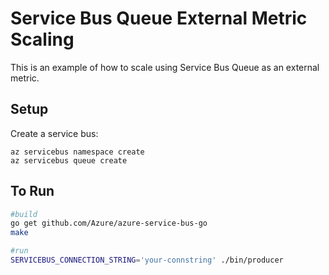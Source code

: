 # Service Bus Queue External Metric Scaling

This is an example of how to scale using Service Bus Queue as an external metric.  

## Setup

Create a service bus:

```
az servicebus namespace create
az servicebus queue create
```

## To Run

```bash
#build
go get github.com/Azure/azure-service-bus-go
make

#run
SERVICEBUS_CONNECTION_STRING='your-connstring' ./bin/producer
```

